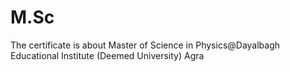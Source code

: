 # M.Sc
The certificate is about Master of Science in Physics@Dayalbagh Educational Institute (Deemed University) Agra
